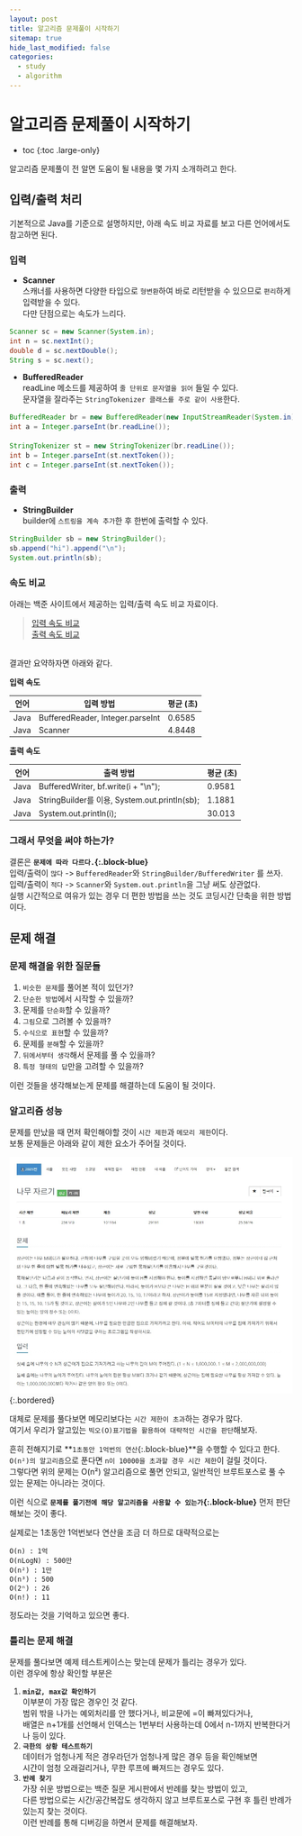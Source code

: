 ```yaml
---
layout: post
title: 알고리즘 문제풀이 시작하기
sitemap: true
hide_last_modified: false
categories:
  - study
  - algorithm
---
```

# 알고리즘 문제풀이 시작하기

* toc
{:toc .large-only}

알고리즘 문제풀이 전 알면 도움이 될 내용을 몇 가지 소개하려고 한다.  

## 입력/출력 처리
기본적으로 Java를 기준으로 설명하지만, 아래 속도 비교 자료를 보고 다른 언어에서도 참고하면 된다.

### 입력
- **Scanner**  
스캐너를 사용하면 다양한 타입으로 `형변환`하여 바로 리턴받을 수 있으므로 `편리`하게 입력받을 수 있다.  
다만 단점으로는 속도가 느리다.

```java
Scanner sc = new Scanner(System.in);
int n = sc.nextInt();
double d = sc.nextDouble();
String s = sc.next();
```

- **BufferedReader**  
readLine 메소드를 제공하여 `줄 단위로 문자열을 읽어` 들일 수 있다.  
문자열을 잘라주는 `StringTokenizer 클래스를 주로 같이 사용`한다.

```java
BufferedReader br = new BufferedReader(new InputStreamReader(System.in));
int a = Integer.parseInt(br.readLine());

StringTokenizer st = new StringTokenizer(br.readLine());
int b = Integer.parseInt(st.nextToken());
int c = Integer.parseInt(st.nextToken());
```

### 출력
- **StringBuilder**  
builder에 `스트링을 계속 추가`한 후 한번에 출력할 수 있다. 

```java
StringBuilder sb = new StringBuilder();
sb.append("hi").append("\n");
System.out.println(sb);
```

### 속도 비교
아래는 백준 사이트에서 제공하는 입력/출력 속도 비교 자료이다.  
> [입력 속도 비교](https://www.acmicpc.net/blog/view/56)  
[출력 속도 비교](https://www.acmicpc.net/blog/view/57)

<br>
결과만 요약하자면 아래와 같다.

**입력 속도**

| 언어 | 입력 방법 | 평균 (초) |
| ---- | -------- | --------- |
| Java | BufferedReader, Integer.parseInt | 0.6585 |
| Java | Scanner | 4.8448 |

**출력 속도**

| 언어 | 출력 방법 | 평균 (초) |
| ---- | -------- | --------- |
| Java | BufferedWriter, bf.write(i + "\n"); | 0.9581 |
| Java | StringBuilder를 이용, System.out.println(sb); | 1.1881 |
| Java | System.out.println(i); | 30.013 |

### 그래서 무엇을 써야 하는가?
결론은 **`문제에 따라 다르다.`{:.block-blue}**  
입력/출력이 `많다` -> `BufferedReader`와 `StringBuilder/BufferedWriter` 를 쓰자.  
입력/출력이 `적다` -> `Scanner`와 `System.out.println`을 그냥 써도 상관없다.  
실행 시간적으로 여유가 있는 경우 더 편한 방법을 쓰는 것도 코딩시간 단축을 위한 방법이다.

## 문제 해결

### 문제 해결을 위한 질문들
1. `비슷한 문제`를 풀어본 적이 있던가?
2. `단순한 방법`에서 시작할 수 있을까?
3. 문제를 `단순화`할 수 있을까?
4. `그림`으로 그려볼 수 있을까?
5. `수식으로 표현`할 수 있을까?
6. 문제를 `분해`할 수 있을까?
7. `뒤에서부터 생각`해서 문제를 풀 수 있을까?
8. `특정 형태의 답`만을 고려할 수 있을까?

이런 것들을 생각해보는게 문제를 해결하는데 도움이 될 것이다.

### 알고리즘 성능
문제를 만났을 때 먼저 확인해야할 것이 `시간 제한`과 `메모리 제한`이다.  
보통 문제들은 아래와 같이 제한 요소가 주어질 것이다.

![](/assets/img/blog/develop/ps/problem-solving/example-problem.jpg){:.bordered}  

대체로 문제를 풀다보면 메모리보다는 `시간 제한이 초과`하는 경우가 많다.  
여기서 우리가 알고있는 `빅오(O)표기법을 활용하여 대략적인 시간을 판단`해보자.  

흔히 전해지기로 **`1초동안 1억번의 연산`{:.block-blue}**을 수행할 수 있다고 한다.  
`O(n²)의 알고리즘`으로 푼다면 `n이 10000을 초과할 경우 시간 제한`이 걸릴 것이다.  
그렇다면 위의 문제는 O(n²) 알고리즘으로 풀면 안되고, 일반적인 브루트포스로 풀 수 있는 문제는 아니라는 것이다.  

이런 식으로 **`문제를 풀기전에 해당 알고리즘을 사용할 수 있는가`{:.block-blue}** 먼저 판단해보는 것이 좋다.

실제로는 1초동안 1억번보다 연산을 조금 더 하므로 대략적으로는  
```
O(n) : 1억  
O(nLogN) : 500만  
O(n²) : 1만  
O(n³) : 500  
O(2ⁿ) : 26  
O(n!) : 11  
```
정도라는 것을 기억하고 있으면 좋다.

### 틀리는 문제 해결
문제를 풀다보면 예제 테스트케이스는 맞는데 문제가 틀리는 경우가 있다.  
이런 경우에 항상 확인할 부분은  
1. **`min값, max값 확인하기`**  
이부분이 가장 많은 경우인 것 같다.  
범위 밖을 나가는 예외처리를 안 했다거나, 비교문에 =이 빠져있다거나,  
배열은 n+1개를 선언해서 인덱스는 1번부터 사용하는데 0에서 n-1까지 반복한다거나 등이 있다.
2. **`극한의 상황 테스트하기`**  
데이터가 엄청나게 적은 경우라던가 엄청나게 많은 경우 등을 확인해보면  
시간이 엄청 오래걸리거나, 무한 루프에 빠져드는 경우도 있다.
3. **`반례 찾기`**  
가장 쉬운 방법으로는 백준 질문 게시판에서 반례를 찾는 방법이 있고,  
다른 방법으로는 시간/공간복잡도 생각하지 않고 브루트포스로 구현 후 틀린 반례가 있는지 찾는 것이다.  
이런 반례를 통해 디버깅을 하면서 문제를 해결해보자.
